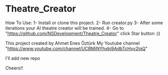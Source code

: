 # Theatre_Creator
How To Use: 
1- Install or clone this project. 
2- Run creator.py
3- After some iterations your AI theatre creator will be trained. 
4- Go to "https://github.com/NSDevelopment/Theatre_Creator" click Star button :))

This project created by Ahmet Enes Öztürk 
My Youtube channel "https://www.youtube.com/channel/UCBMiNYhxbj9AdbTcHvv2lqQ"

I'll add new repo

Cheers!!
